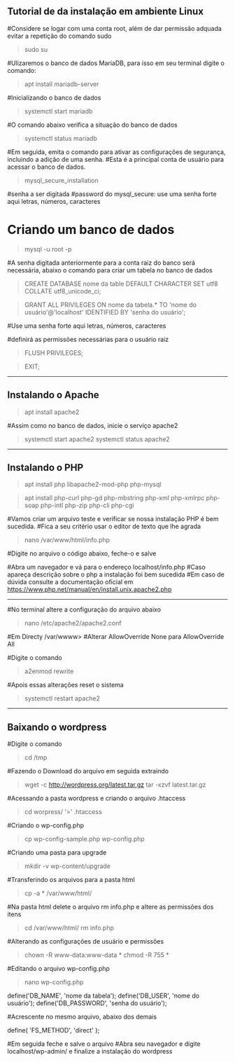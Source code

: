 ## Tutorial de da instalação em ambiente Linux
#Considere se logar com uma conta root, além de dar permissão adquada evitar a repetição do comando sudo

> sudo su

#Ulizaremos o banco de dados MariaDB, para isso em seu terminal digite o comando:

> apt install mariadb-server

#Inicializando o banco de dados

> systemctl start mariadb

#O comando abaixo verifica a situação do banco de dados

> systemctl status mariadb

#Em seguida, emita o comando para ativar as configurações de segurança, incluindo a adição de uma senha.
#Esta é a principal conta de usuário para acessar o banco de dados.

> mysql_secure_installation

#senha a ser digitada
#password do mysql_secure: use uma senha forte aqui letras, números, caracteres

# Criando um banco de dados

> mysql -u root -p

#A senha digitada anteriormente para a conta raiz do banco será necessária, abaixo o comando para criar um tabela no banco de dados

> CREATE DATABASE nome da table DEFAULT CHARACTER SET utf8 COLLATE utf8_unicode_ci;

> GRANT ALL PRIVILEGES ON nome da tabela.* TO 'nome do usuário'@'localhost' IDENTIFIED BY 'senha do usuário';

#Use uma senha forte aqui letras, números, caracteres

#definirá as permissões necessárias para o usuário raiz

> FLUSH PRIVILEGES;

> EXIT;
______________________________________________________
## Instalando o Apache

> apt install apache2

#Assim como no banco de dados, inicie o serviço apache2

> systemctl start apache2
> systemctl status apache2
______________________________________________________
## Instalando o PHP

> apt install php libapache2-mod-php php-mysql

> apt install php-curl php-gd php-mbstring php-xml php-xmlrpc php-soap php-intl php-zip php-cli php-cgi

#Vamos criar um arquivo teste e verificar se nossa instalação PHP é bem sucedida.
#Fica a seu critério usar o editor de texto que lhe agrada

> nano /var/www/html/info.php

#Digite no arquivo o código abaixo, feche-o e salve

<?php 
phpinfo();
?>

#Abra um navegador e vá para o endereço localhost/info.php
#Caso apareça descrição sobre o php a instalação foi bem sucedida
#Em caso de dúvida consulte a documentação oficial em https://www.php.net/manual/en/install.unix.apache2.php
___________________________________________________________
#No terminal altere a configuração do arquivo abaixo

> nano /etc/apache2/apache2.conf

#Em Directy /var/wwww> 
#Alterar AllowOverride None para AllowOverride All

#Digite o comando

> a2enmod rewrite

#Apois essas alterações reset o sistema

> systemctl restart apache2
______________________________________________________________
## Baixando o wordpress

#Digite o comando 

> cd /tmp

#Fazendo o Download do arquivo em seguida extraindo 

> wget -c http://wordpress.org/latest.tar.gz
> tar -xzvf latest.tar.gz

#Acessando a pasta wordpress e criando o arquivo .htaccess

> cd worpress/
> '>' .htaccess

#Criando o wp-config.php

> cp wp-config-sample.php wp-config.php

#Criando uma pasta para upgrade

> mkdir -v wp-content/upgrade

#Transferindo os arquivos para a pasta html

> cp -a * /var/www/html/

#Na pasta html delete o arquivo rm info.php e altere as permissões dos itens

> cd /var/www/html/
> rm info.php

#Alterando as configurações de usuário e permissões

> chown -R www-data:www-data *
> chmod -R 755 *

#Editando o arquivo wp-config.php

> nano wp-config.php

define('DB_NAME', 'nome da tabela');
define('DB_USER', 'nome do usuário');
define('DB_PASSWORD', 'senha do usuário');

#Acrescente no mesmo arquivo, abaixo dos demais

define( 'FS_METHOD', 'direct' );

#Em seguida feche e salve o arquivo
#Abra seu navegador e digite localhost/wp-admin/ e finalize a instalação do wordpress 
